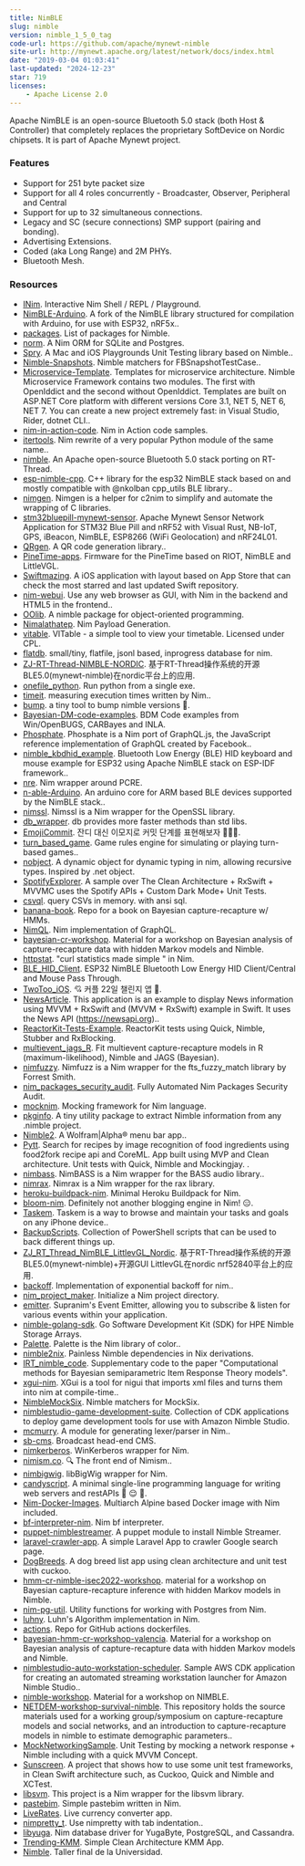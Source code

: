 ```yaml
---
title: NimBLE
slug: nimble
version: nimble_1_5_0_tag
code-url: https://github.com/apache/mynewt-nimble
site-url: http://mynewt.apache.org/latest/network/docs/index.html
date: "2019-03-04 01:03:41"
last-updated: "2024-12-23"
star: 719
licenses:
    - Apache License 2.0
---
```

Apache NimBLE is an open-source Bluetooth 5.0 stack (both Host & Controller) that completely replaces the proprietary SoftDevice on Nordic chipsets. It is part of Apache Mynewt project.

<!--more-->

### Features

- Support for 251 byte packet size
- Support for all 4 roles concurrently - Broadcaster, Observer, Peripheral and Central
- Support for up to 32 simultaneous connections.
- Legacy and SC (secure connections) SMP support (pairing and bonding).
- Advertising Extensions.
- Coded (aka Long Range) and 2M PHYs.
- Bluetooth Mesh.

### Resources
<!--github-projects-->
- [INim](https://github.com/inim-repl/INim). Interactive Nim Shell / REPL / Playground.
- [NimBLE-Arduino](https://github.com/h2zero/NimBLE-Arduino). A fork of the NimBLE library structured for compilation with Arduino, for use with ESP32, nRF5x..
- [packages](https://github.com/nim-lang/packages). List of packages for Nimble.
- [norm](https://github.com/moigagoo/norm). A Nim ORM for SQLite and Postgres.
- [Spry](https://github.com/Quick/Spry). A Mac and iOS Playgrounds Unit Testing library based on Nimble..
- [Nimble-Snapshots](https://github.com/ashfurrow/Nimble-Snapshots). Nimble matchers for FBSnapshotTestCase..
- [Microservice-Template](https://github.com/Calabonga/Microservice-Template). Templates for microservice architecture. Nimble Microservice Framework contains two modules. The first with OpenIddict and the second without OpenIddict. Templates are built on ASP.NET Core platform with different versions Core 3.1, NET 5, NET 6, NET 7. You can create a new project extremely fast: in Visual Studio, Rider, dotnet CLI..
- [nim-in-action-code](https://github.com/dom96/nim-in-action-code). Nim in Action code samples.
- [itertools](https://github.com/narimiran/itertools). Nim rewrite of a very popular Python module of the same name..
- [nimble](https://github.com/RT-Thread-packages/nimble). An Apache open-source Bluetooth 5.0 stack porting on RT-Thread.
- [esp-nimble-cpp](https://github.com/h2zero/esp-nimble-cpp). C++ library for the esp32 NimBLE stack based on and mostly  compatible with @nkolban cpp_utils BLE library..
- [nimgen](https://github.com/genotrance/nimgen). Nimgen is a helper for c2nim to simplify and automate the wrapping of C libraries.
- [stm32bluepill-mynewt-sensor](https://github.com/lupyuen/stm32bluepill-mynewt-sensor). Apache Mynewt Sensor Network Application for STM32 Blue Pill and nRF52 with Visual Rust, NB-IoT, GPS, iBeacon, NimBLE, ESP8266 (WiFi Geolocation) and nRF24L01.
- [QRgen](https://github.com/aruZeta/QRgen). A QR code generation library..
- [PineTime-apps](https://github.com/bosmoment/PineTime-apps). Firmware for the PineTime based on RIOT, NimBLE and LittleVGL.
- [Swiftmazing](https://github.com/HelioMesquita/Swiftmazing). A iOS application with layout based on App Store that can check the most starred and last updated Swift repository.
- [nim-webui](https://github.com/webui-dev/nim-webui). Use any web browser as GUI, with Nim in the backend and HTML5 in the frontend..
- [OOlib](https://github.com/Glasses-Neo/OOlib). A nimble package for object-oriented programming.
- [Nimalathatep](https://github.com/S3lrius/Nimalathatep). Nim Payload Generation.
- [vitable](https://github.com/CartelProject/vitable). VITable - a simple tool to view your timetable. Licensed under CPL.
- [flatdb](https://github.com/enthus1ast/flatdb). small/tiny, flatfile, jsonl based, inprogress database for nim.
- [ZJ-RT-Thread-NIMBLE-NORDIC](https://github.com/ZJ-TEK/ZJ-RT-Thread-NIMBLE-NORDIC). 基于RT-Thread操作系统的开源BLE5.0(mynewt-nimble)在nordic平台上的应用.
- [onefile_python](https://github.com/synap5e/onefile_python). Run python from a single exe.
- [timeit](https://github.com/ringabout/timeit). measuring execution times written by Nim..
- [bump](https://github.com/disruptek/bump). a tiny tool to bump nimble versions 🍻.
- [Bayesian-DM-code-examples](https://github.com/Andrew9Lawson/Bayesian-DM-code-examples). BDM Code examples from Win/OpenBUGS, CARBayes and INLA.
- [Phosphate](https://github.com/KingDarBoja/Phosphate). Phosphate is a Nim port of GraphQL.js, the JavaScript reference implementation of GraphQL created by Facebook..
- [nimble_kbdhid_example](https://github.com/olegos76/nimble_kbdhid_example). Bluetooth Low Energy (BLE) HID keyboard and mouse example for ESP32 using Apache NimBLE stack on ESP-IDF framework..
- [nre](https://github.com/flaviut/nre). Nim wrapper around PCRE.
- [n-able-Arduino](https://github.com/h2zero/n-able-Arduino). An arduino core for ARM based BLE devices supported by the NimBLE stack..
- [nimssl](https://github.com/genotrance/nimssl). Nimssl is a Nim wrapper for the OpenSSL library.
- [db_wrapper](https://github.com/sivchari/db_wrapper). db provides more faster methods than std libs.
- [EmojiCommit](https://github.com/sujinnaljin/EmojiCommit). 잔디 대신 이모지로 커밋 단계를 표현해보자 👩🏻‍💻.
- [turn_based_game](https://github.com/JohnAD/turn_based_game). Game rules engine for simulating or playing turn-based games..
- [nobject](https://github.com/carpall/nobject). A dynamic object for dynamic typing in nim, allowing recursive types. Inspired by .net object.
- [SpotifyExplorer](https://github.com/behrad-kzm/SpotifyExplorer). A sample over The Clean Architecture + RxSwift + MVVMC uses the Spotify APIs + Custom Dark Mode+ Unit Tests.
- [csvql](https://github.com/Bennyelg/csvql). query CSVs in memory. with ansi sql.
- [banana-book](https://github.com/oliviergimenez/banana-book). Repo for a book on Bayesian capture-recapture w/ HMMs.
- [NimQL](https://github.com/jdhorwitz/NimQL). Nim implementation of GraphQL.
- [bayesian-cr-workshop](https://github.com/oliviergimenez/bayesian-cr-workshop). Material for a workshop on Bayesian analysis of capture-recapture data with hidden Markov models and Nimble.
- [httpstat](https://github.com/ucpr/httpstat). "curl statistics made simple " in Nim.
- [BLE_HID_Client](https://github.com/esp32beans/BLE_HID_Client). ESP32 NimBLE Bluetooth Low Energy HID Client/Central and Mouse Pass Through.
- [TwoToo_iOS](https://github.com/mash-up-kr/TwoToo_iOS). 💘 커플 22일 챌린지 앱 💌.
- [NewsArticle](https://github.com/hadanischal/NewsArticle). This application is an example to display News information using MVVM + RxSwift and (MVVM + RxSwift) example in Swift. It uses the News API (https://newsapi.org)..
- [ReactorKit-Tests-Example](https://github.com/doctalk-india/ReactorKit-Tests-Example). ReactorKit tests using Quick, Nimble, Stubber and RxBlocking.
- [multievent_jags_R](https://github.com/oliviergimenez/multievent_jags_R). Fit multievent capture-recapture models in R (maximum-likelihood), Nimble and JAGS (Bayesian).
- [nimfuzzy](https://github.com/genotrance/nimfuzzy). Nimfuzz is a Nim wrapper for the fts_fuzzy_match library by Forrest Smith.
- [nim_packages_security_audit](https://github.com/juancarlospaco/nim_packages_security_audit). Fully Automated Nim Packages Security Audit.
- [mocknim](https://github.com/mem-memov/mocknim). Mocking framework for Nim language.
- [pkginfo](https://github.com/openpeeps/pkginfo). A tiny utility package to extract Nimble information from any .nimble project.
- [Nimble2](https://github.com/Maybulb/Nimble2). A Wolfram|Alpha® menu bar app..
- [Pytt](https://github.com/neodym1337/Pytt). Search for recipes by image recognition of food ingredients using food2fork recipe api and CoreML. App built using MVP and Clean architecture. Unit tests with Quick, Nimble and Mockingjay. .
- [nimbass](https://github.com/genotrance/nimbass). NimBASS is a Nim wrapper for the BASS audio library..
- [nimrax](https://github.com/genotrance/nimrax). Nimrax is a Nim wrapper for the rax library.
- [heroku-buildpack-nim](https://github.com/ShivangKakkar/heroku-buildpack-nim). Minimal Heroku Buildpack for Nim.
- [bloom-nim](https://github.com/littledivy/bloom-nim). Definitely not another blogging engine in Nim! :expressionless:.
- [Taskem](https://github.com/alexvelikotckiy/Taskem). Taskem is a way to browse and maintain your tasks and goals on any iPhone device..
- [BackupScripts](https://github.com/OsbornePro/BackupScripts). Collection of PowerShell scripts that can be used to back different things up.
- [ZJ_RT_Thread_NimBLE_LittlevGL_Nordic](https://github.com/ZJ-TEK/ZJ_RT_Thread_NimBLE_LittlevGL_Nordic). 基于RT-Thread操作系统的开源BLE5.0(mynewt-nimble)+开源GUI LittlevGL在nordic nrf52840平台上的应用.
- [backoff](https://github.com/CORDEA/backoff).  Implementation of exponential backoff for nim..
- [nim_project_maker](https://github.com/FedericoCeratto/nim_project_maker). Initialize a Nim project directory.
- [emitter](https://github.com/supranim/emitter). Supranim's Event Emitter, allowing you to subscribe & listen for various events within your application.
- [nimble-golang-sdk](https://github.com/hpe-storage/nimble-golang-sdk). Go Software Development Kit (SDK) for HPE Nimble Storage Arrays.
- [Palette](https://github.com/momeemt/Palette). Palette is the Nim library of color..
- [nimble2nix](https://github.com/bandithedoge/nimble2nix). Painless Nimble dependencies in Nix derivations.
- [IRT_nimble_code](https://github.com/salleuska/IRT_nimble_code). Supplementary code to the paper "Computational methods for Bayesian semiparametric Item Response Theory models".
- [xgui-nim](https://github.com/thatrandomperson5/xgui-nim). XGui is a tool for nigui that imports xml files and turns them into nim at compile-time..
- [NimbleMockSix](https://github.com/lvsti/NimbleMockSix). Nimble matchers for MockSix.
- [nimblestudio-game-development-suite](https://github.com/aws-samples/nimblestudio-game-development-suite). Collection of CDK applications to deploy game development tools for use with Amazon Nimble Studio.
- [mcmurry](https://github.com/chocobo333/mcmurry). A module for generating lexer/parser in Nim..
- [sb-cms](https://github.com/dkashin/sb-cms). Broadcast head-end CMS.
- [nimkerberos](https://github.com/genotrance/nimkerberos). WinKerberos wrapper for Nim.
- [nimism.co](https://github.com/molnarmark/nimism.co). 🔍 The front end of Nimism..
- [nimbigwig](https://github.com/genotrance/nimbigwig). libBigWig wrapper for Nim.
- [candyscript](https://github.com/littledivy/candyscript). A minimal single-line programming language for writing web servers and restAPIs :candy: :relieved: :rocket:.
- [Nim-Docker-Images](https://github.com/maxisoft/Nim-Docker-Images). Multiarch Alpine based Docker image with Nim included.
- [bf-interpreter-nim](https://github.com/willdoescode/bf-interpreter-nim). Nim bf interpreter.
- [puppet-nimblestreamer](https://github.com/yoshz/puppet-nimblestreamer). A puppet module to install Nimble Streamer.
- [laravel-crawler-app](https://github.com/nhutle/laravel-crawler-app). A simple Laravel App to crawler Google search page.
- [DogBreeds](https://github.com/HelioMesquita/DogBreeds). A dog breed list app using clean architecture and unit test with cuckoo.
- [hmm-cr-nimble-isec2022-workshop](https://github.com/oliviergimenez/hmm-cr-nimble-isec2022-workshop). material for a workshop on Bayesian capture-recapture inference with hidden Markov models in Nimble.
- [nim-pg-util](https://github.com/hiteshjasani/nim-pg-util). Utility functions for working with Postgres from Nim.
- [luhny](https://github.com/sigmapie8/luhny). Luhn's Algorithm implementation in Nim.
- [actions](https://github.com/ChristianWitts/actions). Repo for GitHub actions dockerfiles.
- [bayesian-hmm-cr-workshop-valencia](https://github.com/oliviergimenez/bayesian-hmm-cr-workshop-valencia). Material for a workshop on Bayesian analysis of capture-recapture data with hidden Markov models and Nimble.
- [nimblestudio-auto-workstation-scheduler](https://github.com/aws-samples/nimblestudio-auto-workstation-scheduler). Sample AWS CDK application for creating an automated streaming workstation launcher for Amazon Nimble Studio..
- [nimble-workshop](https://github.com/oliviergimenez/nimble-workshop). Material for a workshop on NIMBLE.
- [NETDEM-workshop-survival-nimble](https://github.com/oliviergimenez/NETDEM-workshop-survival-nimble). This repository holds the source materials used for a working group/symposium on capture-recapture models and social networks, and an introduction to capture-recapture models in nimble to estimate demographic parameters..
- [MockNetworkingSample](https://github.com/koingdev/MockNetworkingSample). Unit Testing by mocking a network response + Nimble including with a quick MVVM Concept.
- [Sunscreen](https://github.com/HelioMesquita/Sunscreen). A project that shows how to use some unit test frameworks, in Clean Swift architecture such, as Cuckoo, Quick and Nimble and XCTest.
- [libsvm](https://github.com/genotrance/libsvm). This project is a Nim wrapper for the libsvm library.
- [pastebim](https://github.com/ptdel/pastebim). Simple pastebim written in Nim.
- [LiveRates](https://github.com/Wassmd/LiveRates). Live currency converter app.
- [nimpretty_t](https://github.com/ttytm/nimpretty_t). Use nimpretty with tab indentation..
- [libyuga](https://github.com/mondrepublic/libyuga). Nim database driver for YugaByte, PostgreSQL, and Cassandra.
- [Trending-KMM](https://github.com/mecoFarid/Trending-KMM). Simple Clean Architecture KMM App.
- [Nimble](https://github.com/Jjuandi/Nimble). Taller final de la Universidad.
